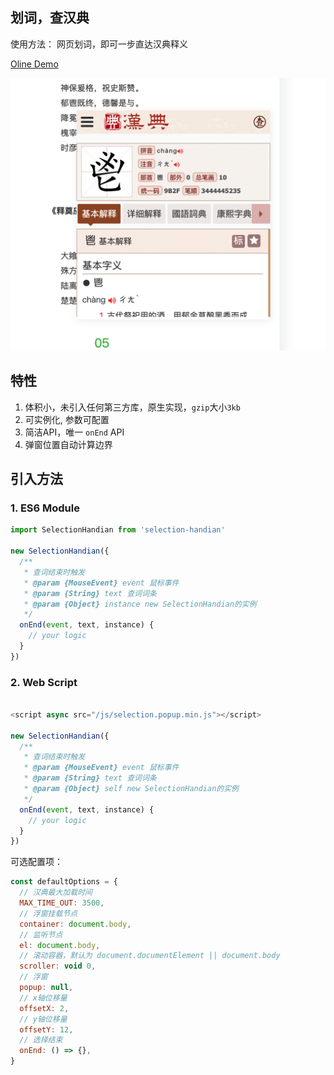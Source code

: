 ## 划词，查汉典
使用方法： 网页划词，即可一步直达汉典释义

[Oline Demo](https://medieval-china.github.io/2021/09/27/202109/28%E5%A4%9C%E8%AF%BB%E9%87%8A%E5%A5%A0%E8%AF%97%E3%80%82%E5%AD%94%E5%AD%90%E8%AF%9E%E8%BE%B0%E3%80%82/)

![示例图](docs/images/handian.png)


## 特性
1. 体积小，未引入任何第三方库，原生实现，`gzip`大小`3kb`
2. 可实例化, 参数可配置
3. 简洁API，唯一 `onEnd` API
4. 弹窗位置自动计算边界

## 引入方法

### 1. ES6 Module
```js
import SelectionHandian from 'selection-handian'

new SelectionHandian({
  /**
   * 查词结束时触发
   * @param {MouseEvent} event 鼠标事件
   * @param {String} text 查词词条
   * @param {Object} instance new SelectionHandian的实例
   */
  onEnd(event, text, instance) {
    // your logic
  }
}) 

```

### 2. Web Script

```js

<script async src="/js/selection.popup.min.js"></script>

new SelectionHandian({
  /**
   * 查词结束时触发
   * @param {MouseEvent} event 鼠标事件
   * @param {String} text 查词词条
   * @param {Object} self new SelectionHandian的实例
   */
  onEnd(event, text, instance) {
    // your logic
  }
}) 

```

可选配置项：
```js
const defaultOptions = {
  // 汉典最大加载时间
  MAX_TIME_OUT: 3500,
  // 浮窗挂载节点
  container: document.body,
  // 监听节点
  el: document.body,
  // 滚动容器，默认为 document.documentElement || document.body
  scroller: void 0,
  // 浮窗
  popup: null,
  // x轴位移量
  offsetX: 2,
  // y轴位移量
  offsetY: 12,
  // 选择结束
  onEnd: () => {},
}
```